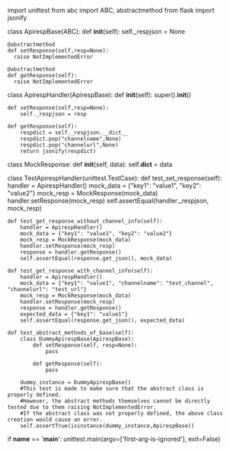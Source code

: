 import unittest
from abc import ABC, abstractmethod
from flask import jsonify

class ApirespBase(ABC):
    def __init__(self):
        self._respjson = None

    @abstractmethod
    def setResponse(self,resp=None):
      raise NotImplementedError

    @abstractmethod
    def getResponse(self):
      raise NotImplementedError

class ApirespHandler(ApirespBase):
    def __init__(self):
        super().__init__()

    def setResponse(self,resp=None):    
        self._respjson = resp

    def getResponse(self):    
        respdict = self._respjson.__dict__
        respdict.pop("channelname",None)
        respdict.pop("channelurl",None)
        return jsonify(respdict)

class MockResponse:
    def __init__(self, data):
        self.__dict__ = data

class TestApirespHandler(unittest.TestCase):
    def test_set_response(self):
        handler = ApirespHandler()
        mock_data = {"key1": "value1", "key2": "value2"}
        mock_resp = MockResponse(mock_data)
        handler.setResponse(mock_resp)
        self.assertEqual(handler._respjson, mock_resp)

    def test_get_response_without_channel_info(self):
        handler = ApirespHandler()
        mock_data = {"key1": "value1", "key2": "value2"}
        mock_resp = MockResponse(mock_data)
        handler.setResponse(mock_resp)
        response = handler.getResponse()
        self.assertEqual(response.get_json(), mock_data)

    def test_get_response_with_channel_info(self):
        handler = ApirespHandler()
        mock_data = {"key1": "value1", "channelname": "test_channel", "channelurl": "test_url"}
        mock_resp = MockResponse(mock_data)
        handler.setResponse(mock_resp)
        response = handler.getResponse()
        expected_data = {"key1": "value1"}
        self.assertEqual(response.get_json(), expected_data)

    def test_abstract_methods_of_base(self):
        class DummyApirespBase(ApirespBase):
            def setResponse(self, resp=None):
                pass

            def getResponse(self):
                pass

        dummy_instance = DummyApirespBase()
        #This test is made to make sure that the abstract class is properly defined.
        #However, the abstract methods themselves cannot be directly tested due to them raising NotImplementedError.
        #If the abstract class was not properly defined, the above class creation would cause an error.
        self.assertTrue(isinstance(dummy_instance,ApirespBase))

if __name__ == '__main__':
    unittest.main(argv=['first-arg-is-ignored'], exit=False)
